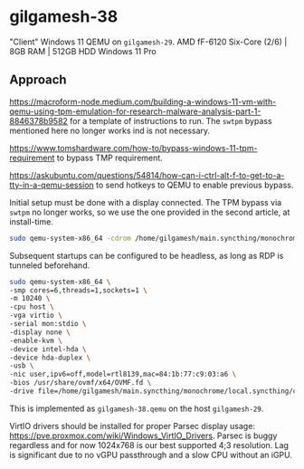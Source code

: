 # gilgamesh-38

"Client" Windows 11 QEMU on `gilgamesh-29`.
AMD fF-6120 Six-Core (2/6) | 8GB RAM | 512GB HDD
Windows 11 Pro

## Approach

<https://macroform-node.medium.com/building-a-windows-11-vm-with-qemu-using-tpm-emulation-for-research-malware-analysis-part-1-8846378b9582> for a template of instructions to run. The `swtpm` bypass mentioned here no longer works ind is not necessary.

<https://www.tomshardware.com/how-to/bypass-windows-11-tpm-requirement> to bypass TMP requirement.

<https://askubuntu.com/questions/54814/how-can-i-ctrl-alt-f-to-get-to-a-tty-in-a-qemu-session> to send hotkeys to QEMU to enable previous bypass.

Initial setup must be done with a display connected. The TPM bypass via `swtpm` no longer works, so we use the one provided in the second article, at install-time.

```bash
sudo qemu-system-x86_64 -cdrom /home/gilgamesh/main.syncthing/monochrome/local.syncthing/config/gilgamesh-38/Win11.iso -cpu Skylake-Client-v3 -enable-kvm -m 8192 -smp 6 -device intel-hda -device hda-duplex -usb -nic user,ipv6=off,model=rtl8139,mac=84:1b:77:c9:03:a6 -bios /usr/share/ovmf/x64/OVMF.fd -drive file=gilgamesh-38.qcow2,format=qcow2
```

Subsequent startups can be configured to be headless, as long as RDP is tunneled beforehand.

```bash
sudo qemu-system-x86_64 \
-smp cores=6,threads=1,sockets=1 \
-m 10240 \
-cpu host \
-vga virtio \
-serial mon:stdio \
-display none \
-enable-kvm \
-device intel-hda \
-device hda-duplex \
-usb \
-nic user,ipv6=off,model=rtl8139,mac=84:1b:77:c9:03:a6 \
-bios /usr/share/ovmf/x64/OVMF.fd \
-drive file=/home/gilgamesh/main.syncthing/monochrome/local.syncthing/config/gilgamesh-38/gilgamesh-38.qcow2,format=qcow2
```

This is implemented as `gilgamesh-38.qemu` on the host `gilgamesh-29`.

VirtIO drivers should be installed for proper Parsec display usage: <https://pve.proxmox.com/wiki/Windows_VirtIO_Drivers>. Parsec is buggy regardless and for now 1024x768 is our best supported 4;3 resolution. Lag is significant due to no vGPU passthrough and a slow CPU without an iGPU.
